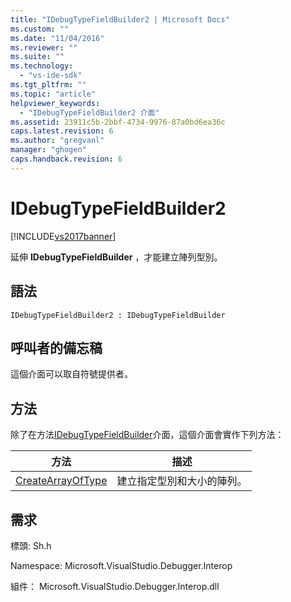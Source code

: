 ```yaml
---
title: "IDebugTypeFieldBuilder2 | Microsoft Docs"
ms.custom: ""
ms.date: "11/04/2016"
ms.reviewer: ""
ms.suite: ""
ms.technology: 
  - "vs-ide-sdk"
ms.tgt_pltfrm: ""
ms.topic: "article"
helpviewer_keywords: 
  - "IDebugTypeFieldBuilder2 介面"
ms.assetid: 23911c5b-2bbf-4734-9976-87a0bd6ea36c
caps.latest.revision: 6
ms.author: "gregvanl"
manager: "ghogen"
caps.handback.revision: 6
---
```

# IDebugTypeFieldBuilder2
[!INCLUDE[vs2017banner](../../../code-quality/includes/vs2017banner.md)]

延伸 **IDebugTypeFieldBuilder** ，才能建立陣列型別。  
  
## 語法  
  
```  
IDebugTypeFieldBuilder2 : IDebugTypeFieldBuilder  
```  
  
## 呼叫者的備忘稿  
 這個介面可以取自符號提供者。  
  
## 方法  
 除了在方法[IDebugTypeFieldBuilder](../../../extensibility/debugger/reference/idebugtypefieldbuilder.md)介面，這個介面會實作下列方法：  
  
|方法|描述|  
|--------|--------|  
|[CreateArrayOfType](../../../extensibility/debugger/reference/idebugtypefieldbuilder2-createarrayoftype.md)|建立指定型別和大小的陣列。|  
  
## 需求  
 標頭: Sh.h  
  
 Namespace: Microsoft.VisualStudio.Debugger.Interop  
  
 組件： Microsoft.VisualStudio.Debugger.Interop.dll